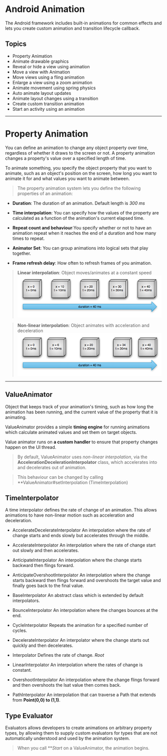 # Android Animation

The Android framework includes built-in animations for common effects and lets you create custom animation and transition lifecycle callback.

## Topics

* Property Animation
* Animate drawable graphics
* Reveal or hide a view using animation
* Move a view with Animation
* Move views using a fling animation
* Enlarge a view using a zoom animation
* Animate movement using spring physics
* Auto animate layout updates
* Animate layout changes using a transition
* Create custom transition animation
* Start an activity using an animation

- - -

# Property Animation

You can define an animation to change any object property over time, regardless of whether it draws to the screen or not.
A property animation changes a property's value over a specified length of time.

To animate something, you specify the object property that you want to animate, such as an object's position on the screen, how long you want to animate it for and what values you want to animate between.

> The property animation system lets you define the following properties of an animation:

* **Duration**: The duration of an animation. Default length is *300 ms*
  
* **Time interpolation**: You can specify how the values of the property are calculated as a function of the animation's current elapsed time.
  
* **Repeat count and behaviour**:You specify whether or not to have an animation repeat when it reaches the end of a duration and how many times to repeat.
  
* **Animator Set**: You can group animations into logical sets that play together.
  
* **Frame refresh delay**: How often to refresh frames of you animation.

> **Linear interpolation**: Object moves/animates at a constant speed
![Swift Logo](animation-linear.png)


> **Non-linear interpolation**: Object animates with acceleration and deceleration
![Swift Logo](animation-nonlinear.png)

- - - 

## ValueAnimator

Object that keeps track of your animation's timing, such as how long the animation has been running, and the current value of the property that it is animating.

ValueAnimator provides a simple **timing engine** for running animations which calculate animated values and set them on target objects.

Value animator runs on **a custom handler** to ensure that property changes happen on the UI thread.

> By default, ValueAnimator uses *non-linear interpolation*, via the 
> **AccelerationDecelerationInterpolator** class, which accelerates into and decelerates out 
> of animation.

> This behaviour can be changed by calling **ValueAnimator#setInterpolation
> (TimeInterpolation)

## TimeInterpolator

A time interpolator defines the rate of change of an animation. This allows animations to have non-linear motion such as acceleration and deceleration.

* AccelerateDecelerateInterpolator
An interpolation where the rate of change starts and ends slowly but accelerates through the middle.
  
* AccelerateInterpolator
An interpolation where the rate of change start out slowly and then accelerates.
  
* AnticipateInterpolator
An interpolation where the change starts backward then flings forward.
  
* AnticipateOvershootInterpolator
An interpolation where the change starts backward then flings forward and overshoots the target value and finally goes back to the final value.
  
* BaseInterpolator 
An abstract class which is extended by default interpolators.
  
* BounceInterpolator 
An interpolation where the changes bounces at the end.
  
* CycleInterpolator 
Repeats the animation for a specified number of cycles.
  
* DecelerateInterpolator
An interpolator where the change starts out quickly and then decelerates.
  
* Interpolator 
Defines the rate of change. *Root*
  
* LinearInterpolator 
An interpolation where the rates of change is constant.
  
* OvershootInterpolator 
An interpolation where the change flings forward and then overshoots the lsat value then comes back.
  
* PathInterpolator
An interpolation that can traverse a Path that extends from **Point(0,0) to (1,1)**.
  

## Type Evaluator

Evaluators allows developers to create animations on arbitrary property types, by allowing them to supply custom evaluators for types that are not automatically understood and used by the animation system.

> When you call ***Start* on a ValueAnimator, the animation begins.








